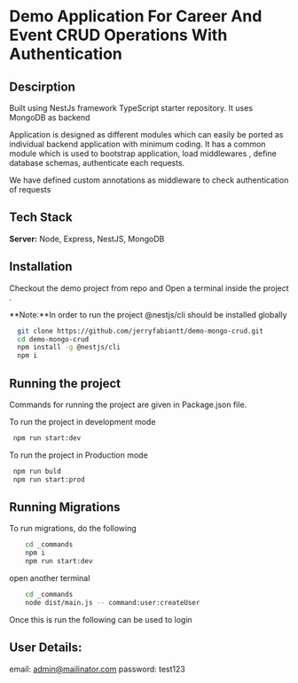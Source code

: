 
# Demo Application For Career And Event CRUD Operations With Authentication




## Descirption

Built using NestJs framework TypeScript starter repository. It uses MongoDB as backend

Application is designed as different modules which can easily be ported as individual backend application with minimum coding.
It has a common module which is used to bootstrap application, load middlewares , define database schemas, authenticate each requests.

We have defined custom annotations as middleware to check authentication of requests


## Tech Stack

**Server:** Node, Express, NestJS, MongoDB


## Installation
Checkout the demo project from repo and Open a terminal inside the project . 

**Note:**In order to run the project  @nestjs/cli should be installed globally

```bash
  git clone https://github.com/jerryfabiantt/demo-mongo-crud.git
  cd demo-mongo-crud
  npm install -g @nestjs/cli
  npm i
```

## Running the project

Commands for running the project are given in Package.json file. 

To run the project in development mode
    
```bash
 npm run start:dev
```
To run the project in Production mode

```bash
 npm run buld
 npm run start:prod
```



## Running Migrations

To run migrations, do the following

```bash
    cd _commands
    npm i
    npm run start:dev
```

open another terminal

```bash
    cd _commands
    node dist/main.js -- command:user:createUser
```

Once this is run the following can be used to login
## User Details:
email: admin@mailinator.com
password: test123

